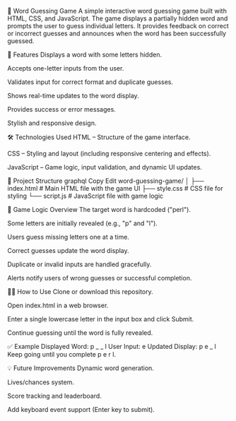 🎯 Word Guessing Game
A simple interactive word guessing game built with HTML, CSS, and JavaScript. The game displays a partially hidden word and prompts the user to guess individual letters. It provides feedback on correct or incorrect guesses and announces when the word has been successfully guessed.

🚀 Features
Displays a word with some letters hidden.

Accepts one-letter inputs from the user.

Validates input for correct format and duplicate guesses.

Shows real-time updates to the word display.

Provides success or error messages.

Stylish and responsive design.

🛠️ Technologies Used
HTML – Structure of the game interface.

CSS – Styling and layout (including responsive centering and effects).

JavaScript – Game logic, input validation, and dynamic UI updates.

📂 Project Structure
graphql
Copy
Edit
word-guessing-game/
│
├── index.html         # Main HTML file with the game UI
├── style.css          # CSS file for styling
└── script.js          # JavaScript file with game logic

🧠 Game Logic Overview
The target word is hardcoded ("perl").

Some letters are initially revealed (e.g., "p" and "l").

Users guess missing letters one at a time.

Correct guesses update the word display.

Duplicate or invalid inputs are handled gracefully.

Alerts notify users of wrong guesses or successful completion.



🧑‍💻 How to Use
Clone or download this repository.

Open index.html in a web browser.

Enter a single lowercase letter in the input box and click Submit.

Continue guessing until the word is fully revealed.

✅ Example
Displayed Word:
p _ _ l
User Input: e
Updated Display: p e _ l
Keep going until you complete p e r l.

💡 Future Improvements
Dynamic word generation.

Lives/chances system.

Score tracking and leaderboard.

Add keyboard event support (Enter key to submit).


